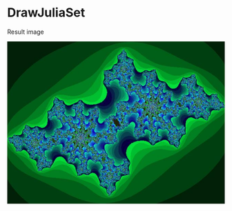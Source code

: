 # DrawJuliaSet
Result image

![image](https://github.com/cby0730/DrawJuliaSet/blob/main/result_image.png)
